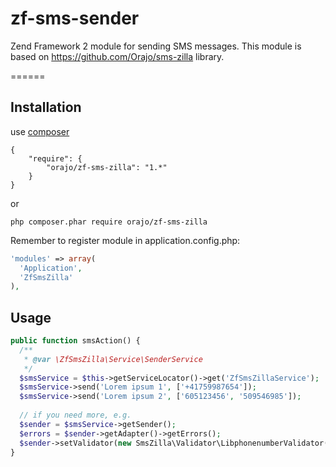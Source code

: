 # zf-sms-sender
Zend Framework 2 module for sending SMS messages. This module is based on https://github.com/Orajo/sms-zilla library. 

======

Installation
------------

use [composer](http://getcomposer.org/)

    {
        "require": {
            "orajo/zf-sms-zilla": "1.*"
        }
    }

or

    php composer.phar require orajo/zf-sms-zilla
    
Remember to register module in application.config.php:
```php
'modules' => array(
  'Application',
  'ZfSmsZilla'
),
```

Usage
------------
```php
public function smsAction() {
  /**
   * @var \ZfSmsZilla\Service\SenderService
   */
  $smsService = $this->getServiceLocator()->get('ZfSmsZillaService');
  $smsService->send('Lorem ipsum 1', ['+41759987654']);
  $smsService->send('Lorem ipsum 2', ['605123456', '509546985']);
  
  // if you need more, e.g.
  $sender = $smsService->getSender();
  $errors = $sender->getAdapter()->getErrors();
  $sender->setValidator(new SmsZilla\Validator\LibphonenumberValidator('US'));
}

```
